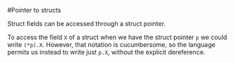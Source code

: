 #Pointer to structs

Struct fields can be accessed through a struct pointer.

To access the field `X` of a struct when we have the struct pointer `p` we could write `(*p).X`. However, that notation is cucumbersome, so the language permits us instead to write just `p.X`, without the explicit dereference.
